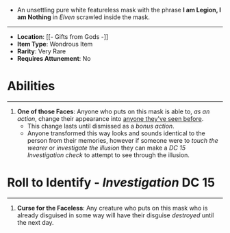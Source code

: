 - An unsettling pure white featureless mask with the phrase **I am Legion, I am Nothing** in *Elven* scrawled inside the mask.
 
---
- **Location**: [[- Gifts from Gods -]]
- **Item Type**: Wondrous Item
- **Rarity**: Very Rare
- **Requires Attunement**: No 

# Abilities
---
1. **One of those Faces**: Anyone who puts on this mask is able to, *as an action*, change their appearance into <u>anyone they've seen before</u>.
	- This change lasts until dismissed as a *bonus action*.
	- Anyone transformed this way looks and sounds identical to the person from their memories, however if someone were to *touch the wearer* or *investigate the illusion* they can make a *DC 15 Investigation check* to attempt to see through the illusion.

# Roll to Identify - *Investigation*  DC 15
---
1. **Curse for the Faceless**: Any creature who puts on this mask who is already disguised in some way will have their disguise *destroyed* until the next day.